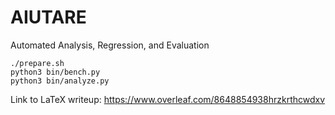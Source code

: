 # AIUTARE
Automated Analysis, Regression, and Evaluation

```
./prepare.sh
python3 bin/bench.py
python3 bin/analyze.py
```

Link to LaTeX writeup: https://www.overleaf.com/8648854938hrzkrthcwdxv
